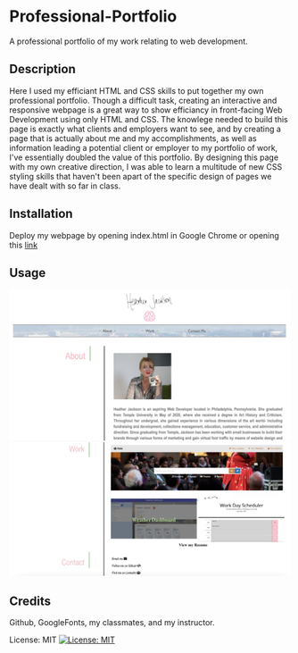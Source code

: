 # Professional-Portfolio
A professional portfolio of my work relating to web development.


## Description

Here I used my efficiant HTML and CSS skills to put together my own professional portfolio. Though a difficult task, creating an interactive and responsive webpage is a great way to show efficiancy in front-facing Web Development using only HTML and CSS. The knowlege needed to build this page is exactly what clients and employers want to see, and by creating a page that is actually about me and my accomplishments, as well as information leading a potential client or employer to my portfolio of work, I've essentially doubled the value of this portfolio. By designing this page with my own creative direction, I was able to learn a multitude of new CSS styling skills that haven't been apart of the specific design of pages we have dealt with so far in class.


## Installation

Deploy my webpage by opening index.html in Google Chrome or opening this [link](https://heatherloisejackson.github.io/Professional-Portfolio/)

## Usage

![Heather's webpage part 1](https://github.com/heatherloisejackson/Professional-Portfolio/blob/main/assets/Screen%20Shot%202021-03-14%20at%2011.49.21%20PM.png)
![Heather's webpage as desktop](https://github.com/heatherloisejackson/Professional-Portfolio/blob/main/assets/Screen%20Shot%202021-04-26%20at%207.17.48%20PM.png)

## Credits

Github, GoogleFonts, my classmates, and my instructor.


License: MIT
[![License: MIT](https://img.shields.io/badge/License-MIT-yellow.svg)](https://opensource.org/licenses/MIT)
